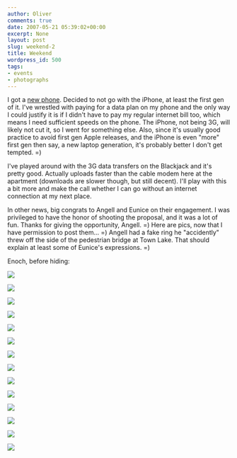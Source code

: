 ```yaml
---
author: Oliver
comments: true
date: 2007-05-21 05:39:02+00:00
excerpt: None
layout: post
slug: weekend-2
title: Weekend
wordpress_id: 500
tags:
- events
- photographs
---
```


I got a <a href="http://www.samsungblackjack.com/">new phone</a>.  Decided to not go with the iPhone, at least the first gen of it.  I've wrestled with paying for a data plan on my phone and the only way I could justify it is if I didn't have to pay my regular internet bill too, which means I need sufficient speeds on the phone.  The iPhone, not being 3G, will likely not cut it, so I went for something else.  Also, since it's usually good practice to avoid first gen Apple releases, and the iPhone is even "more" first gen then say, a new laptop generation, it's probably better I don't get tempted. =)

I've played around with the 3G data transfers on the Blackjack and it's pretty good.  Actually uploads faster than the cable modem here at the apartment (downloads are slower though, but still decent).  I'll play with this a bit more and make the call whether I can go without an internet connection at my next place.

In other news, big congrats to Angell and Eunice on their engagement.  I was privileged to have the honor of shooting the proposal, and it was a lot of fun.  Thanks for giving the opportunity, Angell. =)  Here are pics, now that I have permission to post them... =)  Angell had a fake ring he "accidently" threw off the side of the pedestrian bridge at Town Lake.  That should explain at least some of Eunice's expressions. =)

Enoch, before hiding:

<a title="Angell's Proposal-1.jpg" href="http://flickr.com/photos/owiber/504967506/"><img src="https://farm1.static.flickr.com/228/504967506_f48b05bccd.jpg" /></a>

<a title="Angell's Proposal-5.jpg" href="http://flickr.com/photos/owiber/505033309/"><img src="https://farm1.static.flickr.com/194/505033309_30cd9f272d.jpg" /></a>

<a title="Angell's Proposal-6.jpg" href="http://flickr.com/photos/owiber/505005020/"><img src="https://farm1.static.flickr.com/194/505005020_22d55fcae2.jpg" /></a>

<a title="Angell's Proposal-8.jpg" href="http://flickr.com/photos/owiber/505036165/"><img src="https://farm1.static.flickr.com/190/505036165_72c7dc3c6f.jpg" /></a>

<a title="Angell's Proposal-14.jpg" href="http://flickr.com/photos/owiber/505004067/"><img src="https://farm1.static.flickr.com/196/505004067_126b1159e8.jpg" /></a>

<a title="Angell's Proposal-15.jpg" href="http://flickr.com/photos/owiber/505004959/"><img src="https://farm1.static.flickr.com/223/505004959_f14c40438b.jpg" /></a>

<a title="Angell's Proposal-17.jpg" href="http://flickr.com/photos/owiber/504977354/"><img src="https://farm1.static.flickr.com/191/504977354_219b8a81cc.jpg" /></a>

<a title="Angell's Proposal-18.jpg" href="http://flickr.com/photos/owiber/505007469/"><img src="https://farm1.static.flickr.com/200/505007469_f1f26b6921.jpg" /></a>

<a title="Angell's Proposal-19.jpg" href="http://flickr.com/photos/owiber/504979174/"><img src="https://farm1.static.flickr.com/207/504979174_a698fc0fb8.jpg" /></a>

<a title="Angell's Proposal-29.jpg" href="http://flickr.com/photos/owiber/505019919/"><img src="https://farm1.static.flickr.com/198/505019919_5120f181c4.jpg" /></a>

<a title="Angell's Proposal-26.jpg" href="http://flickr.com/photos/owiber/505016909/"><img src="https://farm1.static.flickr.com/226/505016909_f0f8ba3ed0.jpg" /></a>

<a title="Angell's Proposal-31.jpg" href="http://flickr.com/photos/owiber/504992826/"><img src="https://farm1.static.flickr.com/204/504992826_05168d0510.jpg" /></a>

<a title="Angell's Proposal-32.jpg" href="http://flickr.com/photos/owiber/505023089/"><img src="https://farm1.static.flickr.com/215/505023089_c0c93590d2.jpg" /></a>

<a title="Angell's Proposal-34.jpg" href="http://flickr.com/photos/owiber/504996524/"><img src="https://farm1.static.flickr.com/206/504996524_daf9a1db19.jpg" /></a>